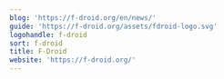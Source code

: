 ```yaml
---
blog: 'https://f-droid.org/en/news/'
guide: 'https://f-droid.org/assets/fdroid-logo.svg'
logohandle: f-droid
sort: f-droid
title: F-Droid
website: 'https://f-droid.org/'
---
```

